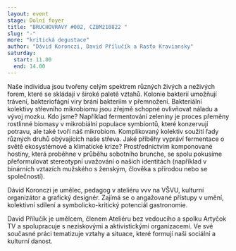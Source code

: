 ```yaml
---
layout: event
stage: Dolní foyer
title: "BRUCHOVRAVY #002, CZBM210822 "
slug: "-"
more: "kritická degustace"
author: "Dávid Koronczi, David Přílučík a Rasťo Kraviansky"
saturday:
  start: 11.00
  end: 14.00
---
```


Naše individua jsou tvořeny celým spektrem různých živých a neživých forem, které se skládají v široké paletě vztahů. Kolonie bakterií umožňují trávení, bakteriofágní viry brání bakteriím v přemnožení. Bakteriální kolektivy střevního mikrobiomu jsou zřejmě schopné ovlivňovat náladu a vývoj mozku. Kdo jsme? Například fermentování zeleniny je proces přeměny rostlinné biomasy v mikrobiální populace symbiontů, které konzervují potravu, ale také tvoří náš mikrobiom. Komplikovaný kolektiv soužití řady různých druhů obývajících naše střeva. Jaké příběhy vypráví fermentace o světě ekosystémové a klimatické krize? Prostřednictvím komponované hostiny, která proběhne v průběhu sobotního brunche, se spolu pokusíme přeformulovat stereotypní uvažování o našich identitách (například v binárních vztazích mužského s ženským, člověka s přírodou nebo se společností).

Dávid Koronczi je umělec, pedagog v ateliéru vvv na VŠVU, kulturní organizátor a grafický designér. Zajímá se o angažované přístupy v umění, kolektivní sdílení a symbolicko-kritický potenciál gastronomie.

David Přílučík je umělcem, členem Ateliéru bez vedoucího a spolku Artyčok TV a spolupracuje s neziskovými a aktivistickými organizacemi. Ve své současné práci tematizuje vztahy a situace, které formují naši sociální a kulturní danost.
